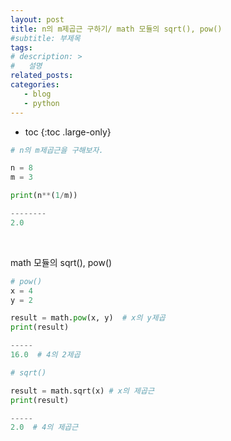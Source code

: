```yaml
---
layout: post
title: n의 m제곱근 구하기/ math 모듈의 sqrt(), pow()
#subtitle: 부제목
tags: 
# description: >
#   설명
related_posts:
categories:
   - blog
   - python
---
```


* toc
{:toc .large-only}

```python
# n의 m제곱근을 구해보자.

n = 8
m = 3

print(n**(1/m))

--------
2.0
```

<br>

math 모듈의 sqrt(), pow()

```python
# pow()
x = 4
y = 2

result = math.pow(x, y)  # x의 y제곱
print(result)

-----
16.0  # 4의 2제곱

# sqrt()

result = math.sqrt(x) # x의 제곱근
print(result)

-----
2.0  # 4의 제곱근
```